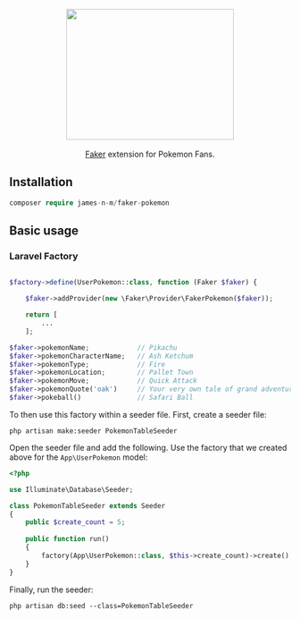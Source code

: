<p align="center">
    <img height="234" width="300" src="https://user-images.githubusercontent.com/6562688/65653705-3074a880-dfe4-11e9-8cfe-d2c62112587e.jpg" />
    <br /><br />
    <a href="https://github.com/fzaninotto/Faker" target="_blank">Faker</a> extension for Pokemon Fans.
</p>

## Installation

```php
composer require james-n-m/faker-pokemon
```

## Basic usage

### Laravel Factory
```php

$factory->define(UserPokemon::class, function (Faker $faker) {

    $faker->addProvider(new \Faker\Provider\FakerPokemon($faker));

    return [
        ...
    ];

$faker->pokemonName;            // Pikachu
$faker->pokemonCharacterName;   // Ash Ketchum
$faker->pokemonType;            // Fire
$faker->pokemonLocation;        // Pallet Town
$faker->pokemonMove;            // Quick Attack
$faker->pokemonQuote('oak')     // Your very own tale of grand adventure is about to unfold
$faker->pokeball()              // Safari Ball

```

To then use this factory within a seeder file. First, create a seeder file:

```
php artisan make:seeder PokemonTableSeeder
```

Open the seeder file and add the following. Use the factory that we created above for the `App\UserPokemon` model:

```php
<?php

use Illuminate\Database\Seeder;

class PokemonTableSeeder extends Seeder
{
    public $create_count = 5;
    
    public function run()
    {
        factory(App\UserPokemon::class, $this->create_count)->create();
    }
}
```

Finally, run the seeder:

```
php artisan db:seed --class=PokemonTableSeeder
```
